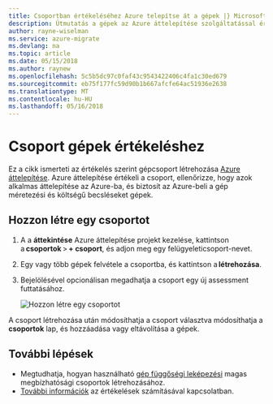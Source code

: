 ```yaml
---
title: Csoportban értékeléséhez Azure telepítse át a gépek |} Microsoft Docs
description: Útmutatás a gépek az Azure áttelepítése szolgáltatással értékelését futtatása előtt.
author: rayne-wiselman
ms.service: azure-migrate
ms.devlang: na
ms.topic: article
ms.date: 05/15/2018
ms.author: raynew
ms.openlocfilehash: 5c5b5dc97c0faf43c9543422406c4fa1c30ed679
ms.sourcegitcommit: eb75f177fc59d90b1b667afcfe64ac51936e2638
ms.translationtype: MT
ms.contentlocale: hu-HU
ms.lasthandoff: 05/16/2018
---
```

# <a name="group-machines-for-assessment"></a>Csoport gépek értékeléshez

Ez a cikk ismerteti az értékelés szerint gépcsoport létrehozása [Azure áttelepítése](migrate-overview.md). Azure áttelepítése értékeli a csoport, ellenőrizze, hogy azok alkalmas áttelepítése az Azure-ba, és biztosít az Azure-beli a gép méretezési és költségű becsléseket gépek.


## <a name="create-a-group"></a>Hozzon létre egy csoportot

1. A a **áttekintése** Azure áttelepítése projekt kezelése, kattintson a **csoportok** > **+ csoport**, és adjon meg egy felügyeleticsoport-nevet.
2. Egy vagy több gépek felvétele a csoportba, és kattintson a **létrehozása**. 
3. Bejelölésével opcionálisan megadhatja a csoport egy új assessment futtatásához. 

    ![Hozzon létre egy csoportot](./media/how-to-create-a-group/create-group.png)

A csoport létrehozása után módosíthatja a csoport választva módosíthatja a **csoportok** lap, és hozzáadása vagy eltávolítása a gépek.

## <a name="next-steps"></a>További lépések

- Megtudhatja, hogyan használható [gép függőségi leképezési](how-to-create-group-machine-dependencies.md) magas megbízhatósági csoportok létrehozásához.
- [További információk](concepts-assessment-calculation.md) az értékelések számításával kapcsolatban.
